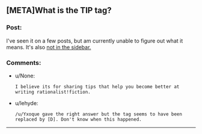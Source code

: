 ## [META]What is the TIP tag?

### Post:

I've seen it on a few posts, but am currently unable to figure out what it means. It's also [not in the sidebar.](http://puu.sh/6Im5E.png)

### Comments:

- u/None:
  ```
  I believe its for sharing tips that help you become better at writing rationalist!fiction.
  ```

- u/lehyde:
  ```
  /u/Yxoque gave the right answer but the tag seems to have been replaced by [D]. Don't know when this happened.
  ```

---

